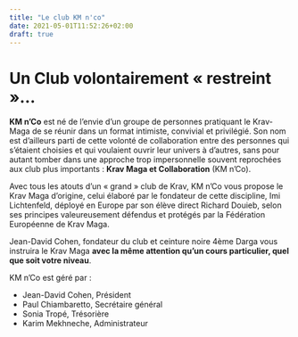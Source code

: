 ```yaml
---
title: "Le club KM n'co"
date: 2021-05-01T11:52:26+02:00
draft: true
---
```


# Un Club volontairement « restreint »…

**KM n’Co** est né de l’envie d’un groupe de personnes pratiquant le Krav-Maga de se réunir dans un format intimiste, convivial et privilégié. Son nom est d’ailleurs parti de cette volonté de collaboration entre des personnes qui s’étaient choisies et qui voulaient ouvrir leur univers à d’autres, sans pour autant tomber dans une approche trop impersonnelle souvent reprochées aux club plus importants : **Krav Maga et Collaboration** (KM n’Co).

Avec tous les atouts d’un « grand » club de Krav, KM n’Co vous propose le Krav Maga d’origine, celui élaboré par le fondateur de cette discipline, Imi Lichtenfeld, déployé en Europe par son élève direct Richard Douieb, selon ses principes valeureusement défendus et protégés par la Fédération Européenne de Krav Maga.

Jean-David Cohen, fondateur du club et ceinture noire 4ème Darga vous instruira le Krav Maga **avec la même attention qu’un cours particulier, quel que soit votre niveau**.

KM n’Co est géré par :

- Jean-David Cohen, Président
- Paul Chiambaretto, Secrétaire général
- Sonia Tropé, Trésorière
- Karim Mekhneche, Administrateur
